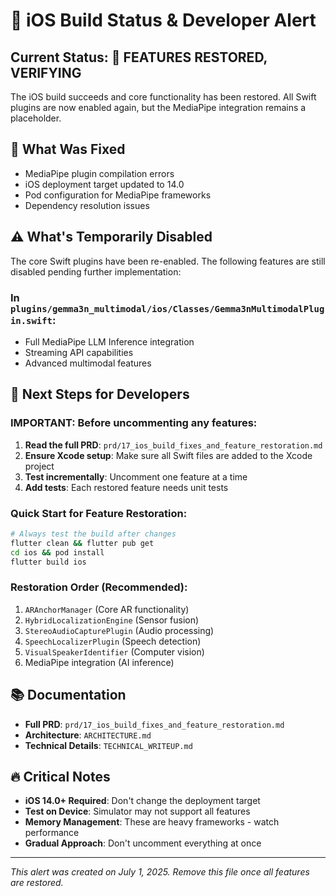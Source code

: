 # 🚨 iOS Build Status & Developer Alert

## Current Status: 🚧 FEATURES RESTORED, VERIFYING

The iOS build succeeds and core functionality has been restored. All Swift plugins are now enabled again, but the MediaPipe integration remains a placeholder.

## 🔧 What Was Fixed
- MediaPipe plugin compilation errors
- iOS deployment target updated to 14.0
- Pod configuration for MediaPipe frameworks
- Dependency resolution issues

## ⚠️ What's Temporarily Disabled

The core Swift plugins have been re-enabled. The following features are still disabled pending further implementation:

### In `plugins/gemma3n_multimodal/ios/Classes/Gemma3nMultimodalPlugin.swift`:
 - Full MediaPipe LLM Inference integration
 - Streaming API capabilities
 - Advanced multimodal features

## 🎯 Next Steps for Developers

### **IMPORTANT**: Before uncommenting any features:
1. **Read the full PRD**: `prd/17_ios_build_fixes_and_feature_restoration.md`
2. **Ensure Xcode setup**: Make sure all Swift files are added to the Xcode project
3. **Test incrementally**: Uncomment one feature at a time
4. **Add tests**: Each restored feature needs unit tests

### Quick Start for Feature Restoration:
```bash
# Always test the build after changes
flutter clean && flutter pub get
cd ios && pod install  
flutter build ios
```

### Restoration Order (Recommended):
1. `ARAnchorManager` (Core AR functionality)
2. `HybridLocalizationEngine` (Sensor fusion)
3. `StereoAudioCapturePlugin` (Audio processing)
4. `SpeechLocalizerPlugin` (Speech detection)
5. `VisualSpeakerIdentifier` (Computer vision)
6. MediaPipe integration (AI inference)

## 📚 Documentation
- **Full PRD**: `prd/17_ios_build_fixes_and_feature_restoration.md`
- **Architecture**: `ARCHITECTURE.md`
- **Technical Details**: `TECHNICAL_WRITEUP.md`

## 🔥 Critical Notes
- **iOS 14.0+ Required**: Don't change the deployment target
- **Test on Device**: Simulator may not support all features
- **Memory Management**: These are heavy frameworks - watch performance
- **Gradual Approach**: Don't uncomment everything at once

---
*This alert was created on July 1, 2025. Remove this file once all features are restored.*
